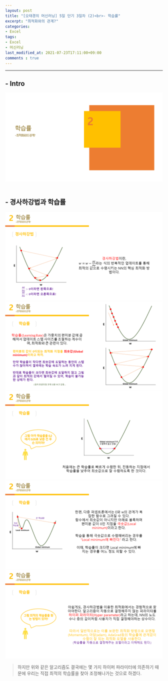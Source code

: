 ```yaml
---
layout: post
title: "[오태경의 머신러닝] 5일 단기 3일차 (2)<br>- 학습률"
excerpt: "최적화와의 관계?"
categories:
- Excel
tags:
- Excel
- 머신러닝
last_modified_at: 2021-07-23T17:11:00+09:00
comments : true
---
```

<hr>

<h2>- Intro</h2>
<div style="align-items: center;">
    <img src="/assets/post-image/Excel-5일-단기-3/슬라이드19.PNG">
</div>

<br>
<h2>- 경사하강법과 학습률</h2>
<div style="align-items: center;">
    <img src="/assets/post-image/Excel-5일-단기-3/슬라이드20.PNG">
</div>
<div style="align-items: center;">
    <img src="/assets/post-image/Excel-5일-단기-3/슬라이드21.PNG">
</div>
<div style="align-items: center;">
    <img src="/assets/post-image/Excel-5일-단기-3/슬라이드22.PNG">
</div>
<div style="align-items: center;">
    <img src="/assets/post-image/Excel-5일-단기-3/슬라이드23.PNG">
</div>
<div style="align-items: center;">
    <img src="/assets/post-image/Excel-5일-단기-3/슬라이드24.PNG">
</div>

> 하지만 위와 같은 알고리즘도 결국에는 몇 가지 하이퍼 파라미터에 의존하기 때문에 우리는 직접 최적의 학습률을 찾아 조정해나가는 것으로 하겠다.

<br>